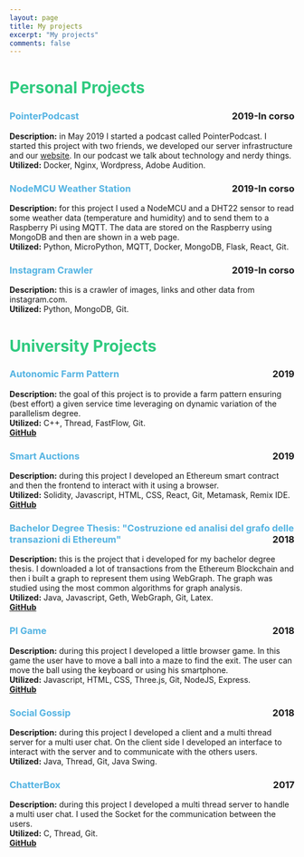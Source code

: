 ```yaml
---
layout: page
title: My projects
excerpt: "My projects"
comments: false
---
```


# <font color="#2eca7f">Personal Projects</font>

### <font color="#53b3e2">PointerPodcast</font> <span style="float:right; text-align:center">2019-In corso</span>

<b>Description:</b> in May 2019 I started a podcast called PointerPodcast.
I started this project with two friends, we developed our server infrastructure and our [website](https://pointerpodcast.it).
In our podcast we talk about technology and nerdy things.
<b>Utilized:</b> Docker, Nginx, Wordpress, Adobe Audition.

### <font color="#53b3e2">NodeMCU Weather Station</font> <span style="float:right; text-align:center">2019-In corso</span>

<b>Description:</b> for this project I used a NodeMCU and a DHT22 sensor to read some weather data (temperature and humidity) and
to send them to a Raspberry Pi using MQTT. The data are stored on the Raspberry using MongoDB and then are shown in a web page.
<br>
<b>Utilized:</b> Python, MicroPython, MQTT, Docker, MongoDB, Flask, React, Git.

### <font color="#53b3e2">Instagram Crawler</font> <span style="float:right; text-align:center">2019-In corso</span>

<b>Description:</b> this is a crawler of images, links and other data from instagram.com.
<br>
<b>Utilized:</b> Python, MongoDB, Git.

# <font color="#2eca7f">University Projects</font>

### <font color="#53b3e2">Autonomic Farm Pattern</font> <span style="float:right; text-align:center">2019</span>

<b>Description:</b> the goal of this project is to provide a farm pattern ensuring (best effort) a given service time leveraging on dynamic variation of the parallelism degree.
<br>
<b>Utilized:</b> C++, Thread, FastFlow, Git.
<br>
<b><a href="https://github.com/lucacorbucci/Autonomic-Farm-Pattern">GitHub</a></b>

### <font color="#53b3e2">Smart Auctions</font> <span style="float:right; text-align:center">2019</span>

<b>Description:</b> during this project I developed an Ethereum smart contract and then the frontend to interact with it using
a browser.
<br>
<b>Utilized:</b> Solidity, Javascript, HTML, CSS, React, Git, Metamask, Remix IDE.
<br>
<b><a href="https://github.com/lucacorbucci/SmartAuctions">GitHub</a></b>

### <font color="#53b3e2">Bachelor Degree Thesis: "Costruzione ed analisi del grafo delle transazioni di Ethereum"</font> <span style="float:right; text-align:center">2018</span>

<b>Description:</b> this is the project that i developed for my bachelor degree thesis. I downloaded a lot of transactions
from the Ethereum Blockchain and then i built a graph to represent them using WebGraph.
The graph was studied using the most common algorithms for graph analysis.
<br>
<b>Utilized:</b> Java, Javascript, Geth, WebGraph, Git, Latex.
<br>
<b><a href="https://github.com/lucacorbucci/Costruzione-ed-Analisi-del-grafo-delle-transazioni-di-Ethereum">GitHub</a></b>

### <font color="#53b3e2">PI Game</font> <span style="float:right; text-align:center">2018</span>

<b>Description:</b> during this project I developed a little browser game.
In this game the user have to move a ball into a maze to find the exit.
The user can move the ball using the keyboard or using his smartphone.
<br>
<b>Utilized:</b> Javascript, HTML, CSS, Three.js, Git, NodeJS, Express.
<br>
<b><a href="https://github.com/lucacorbucci/PI-Project">GitHub</a></b>

### <font color="#53b3e2">Social Gossip</font> <span style="float:right; text-align:center">2018</span>

<b>Description:</b> during this project I developed a client and a multi thread server for a multi user chat.
On the client side I developed an interface to interact with the server and to communicate with the others users.
<br>
<b>Utilized:</b> Java, Thread, Git, Java Swing.

### <font color="#53b3e2">ChatterBox</font> <span style="float:right; text-align:center">2017</span>

<b>Description:</b> during this project I developed a multi thread server to handle a multi user chat.
I used the Socket for the communication between the users.
<br>
<b>Utilized:</b> C, Thread, Git.
<br>
<b><a href="https://github.com/lucacorbucci/ChatterBox">GitHub</a></b>
